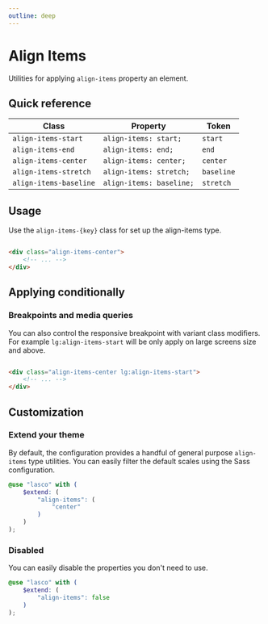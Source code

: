 ```yaml
---
outline: deep
---
```


# Align Items

Utilities for applying `align-items` property an element.

## Quick reference

| Class                  | Property                 | Token      |
|------------------------|--------------------------|------------|
| `align-items-start`    | `align-items: start;`    | `start`    |
| `align-items-end`      | `align-items: end;`      | `end`      |
| `align-items-center`   | `align-items: center;`   | `center`   |
| `align-items-stretch`  | `align-items: stretch;`  | `baseline` |
| `align-items-baseline` | `align-items: baseline;` | `stretch`  |

## Usage

Use the `align-items-{key}` class for set up the align-items type.

```html

<div class="align-items-center">
    <!-- ... -->
</div>
```

## Applying conditionally

### Breakpoints and media queries

You can also control the responsive breakpoint with variant class modifiers. For example `lg:align-items-start` will be
only apply on large screens size and above.

```html

<div class="align-items-center lg:align-items-start">
    <!-- ... -->
</div>
```

## Customization

### Extend your theme

By default, the configuration provides a handful of general purpose `align-items` type utilities. You can easily filter
the default scales using the Sass configuration.

```scss
@use "lasco" with (
    $extend: (
        "align-items": (
            "center"
        )
    )
);
```

### Disabled

You can easily disable the properties you don't need to use.

```scss
@use "lasco" with (
    $extend: (
        "align-items": false
    )
);
```

